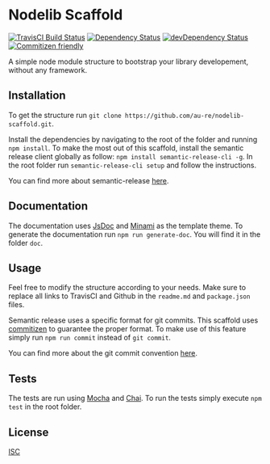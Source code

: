 Nodelib Scaffold
=========

[![TravisCI Build Status][travis-img]][travis-url]
[![Dependency Status][dependencies-img]][dependencies-url]
[![devDependency Status][dev-dependencies-img]][dev-dependencies-url]
[![Commitizen friendly][commitizen-img]][commitizen-url]

A simple node module structure to bootstrap your library developement, without 
any framework.

## Installation
To get the structure run `git clone https://github.com/au-re/nodelib-scaffold.git`.

Install the dependencies by navigating to the root of the folder and running
`npm install`. To make the most out of this scaffold, install the semantic release client
globally as follow: `npm install semantic-release-cli -g`. In the root folder run
`semantic-release-cli setup` and follow the instructions. 

You can find more about semantic-release 
[here](https://github.com/semantic-release/semantic-release).

## Documentation
The documentation uses [JsDoc](http://usejsdoc.org/about-getting-started.html) 
and [Minami](https://github.com/nijikokun/minami) as the template theme.
To generate the documentation run `npm run generate-doc`. You will find it in the 
folder `doc`.
  
## Usage
Feel free to modify the structure according to your needs. Make sure to replace all 
links to TravisCI and Github in the `readme.md` and `package.json` files.

Semantic release uses a specific format for git commits. This scaffold uses 
[commitizen](https://github.com/commitizen/cz-cli) to guarantee the proper format.
To make use of this feature simply run `npm run commit` instead of `git commit`.

You can find more about the git commit convention 
[here](https://gist.github.com/stephenparish/9941e89d80e2bc58a153).

## Tests
The tests are run using [Mocha](https://mochajs.org/) and [Chai](http://chaijs.com/). 
To run the tests simply execute `npm test` in the root folder. 

## License
[ISC](LICENSE)

[travis-img]: https://travis-ci.org/au-re/nodelib-scaffold.svg?branch=master
[travis-url]: https://travis-ci.org/au-re/nodelib-scaffold
[dependencies-img]: https://david-dm.org/au-re/nodelib-scaffold.svg
[dependencies-url]: https://david-dm.org/au-re/nodelib-scaffold
[dev-dependencies-img]: https://david-dm.org/au-re/nodelib-scaffold/dev-status.svg
[dev-dependencies-url]: https://david-dm.org/au-re/nodelib-scaffold#info=devDependencies
[commitizen-img]: https://img.shields.io/badge/commitizen-friendly-brightgreen.svg
[commitizen-url]: http://commitizen.github.io/cz-cli/